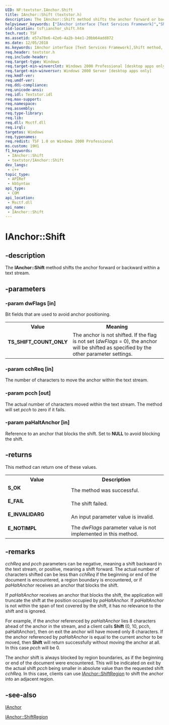 ```yaml
---
UID: NF:textstor.IAnchor.Shift
title: IAnchor::Shift (textstor.h)
description: The IAnchor::Shift method shifts the anchor forward or backward within a text stream.
helpviewer_keywords: ["IAnchor interface [Text Services Framework]","Shift method","IAnchor.Shift","IAnchor::Shift","Shift","Shift method [Text Services Framework]","Shift method [Text Services Framework]","IAnchor interface","TS_SHIFT_COUNT_ONLY","textstor/IAnchor::Shift","tsf.ianchor_shift"]
old-location: tsf\ianchor_shift.htm
tech.root: TSF
ms.assetid: e57a78e6-42e6-4a2b-b4e1-20bb64add872
ms.date: 12/05/2018
ms.keywords: IAnchor interface [Text Services Framework],Shift method, IAnchor.Shift, IAnchor::Shift, Shift, Shift method [Text Services Framework], Shift method [Text Services Framework],IAnchor interface, TS_SHIFT_COUNT_ONLY, textstor/IAnchor::Shift, tsf.ianchor_shift
req.header: textstor.h
req.include-header: 
req.target-type: Windows
req.target-min-winverclnt: Windows 2000 Professional [desktop apps only]
req.target-min-winversvr: Windows 2000 Server [desktop apps only]
req.kmdf-ver: 
req.umdf-ver: 
req.ddi-compliance: 
req.unicode-ansi: 
req.idl: Textstor.idl
req.max-support: 
req.namespace: 
req.assembly: 
req.type-library: 
req.lib: 
req.dll: Msctf.dll
req.irql: 
targetos: Windows
req.typenames: 
req.redist: TSF 1.0 on Windows 2000 Professional
ms.custom: 19H1
f1_keywords:
 - IAnchor::Shift
 - textstor/IAnchor::Shift
dev_langs:
 - c++
topic_type:
 - APIRef
 - kbSyntax
api_type:
 - COM
api_location:
 - Msctf.dll
api_name:
 - IAnchor::Shift
---
```


# IAnchor::Shift


## -description

The <b>IAnchor::Shift</b> method shifts the anchor forward or backward within a text stream.

## -parameters

### -param dwFlags [in]

Bit fields that are used to avoid anchor positioning.

<table>
<tr>
<th>Value</th>
<th>Meaning</th>
</tr>
<tr>
<td width="40%"><a id="TS_SHIFT_COUNT_ONLY"></a><a id="ts_shift_count_only"></a><dl>
<dt><b>TS_SHIFT_COUNT_ONLY</b></dt>
</dl>
</td>
<td width="60%">
The anchor is not shifted. If the flag is not set (<i>dwFlags</i> = 0), the anchor will be shifted as specified by the other parameter settings.

</td>
</tr>
</table>

### -param cchReq [in]

The number of characters to move the anchor within the text stream.

### -param pcch [out]

The actual number of characters moved within the text stream. The method will set <i>pcch</i> to zero if it fails.

### -param paHaltAnchor [in]

Reference to an anchor that blocks the shift. Set to <b>NULL</b> to avoid blocking the shift.

## -returns

This method can return one of these values.

<table>
<tr>
<th>Value</th>
<th>Description</th>
</tr>
<tr>
<td width="40%">
<dl>
<dt><b>S_OK</b></dt>
</dl>
</td>
<td width="60%">
The method was successful.

</td>
</tr>
<tr>
<td width="40%">
<dl>
<dt><b>E_FAIL</b></dt>
</dl>
</td>
<td width="60%">
The shift failed.

</td>
</tr>
<tr>
<td width="40%">
<dl>
<dt><b>E_INVALIDARG</b></dt>
</dl>
</td>
<td width="60%">
An input parameter value is invalid.

</td>
</tr>
<tr>
<td width="40%">
<dl>
<dt><b>E_NOTIMPL</b></dt>
</dl>
</td>
<td width="60%">
The <i>dwFlags</i> parameter value is not implemented in this method.

</td>
</tr>
</table>

## -remarks

<i>cchReq</i> and <i>pcch</i> parameters can be negative, meaning a shift backward in the text stream, or positive, meaning a shift forward. The actual number of characters shifted can be less than <i>cchReq</i> if the beginning or end of the document is encountered, a region boundary is encountered, or if <i>paHaltAnchor</i> receives an anchor that blocks the shift.

If <i>paHaltAnchor</i> receives an anchor that blocks the shift, the application will truncate the shift at the position occupied by <i>paHaltAnchor.</i> If <i>paHaltAnchor</i> is not within the span of text covered by the shift, it has no relevance to the shift and is ignored.

For example, if the anchor referenced by <i>paHaltAnchor</i> lies 8 characters ahead of the anchor in the stream, and a client calls <b>Shift</b> (0, 10, pcch, paHaltAnchor), then on exit the anchor will have moved only 8 characters. If the anchor referenced by <i>paHaltAnchor</i> is equal to the current anchor to be moved, then <b>Shift</b> will return successfully without moving the anchor at all. In this case <i>pcch</i> will be 0.

The anchor shift is always blocked by region boundaries, as if the beginning or end of the document were encountered. This will be indicated on exit by the actual shift <i>pcch</i> being smaller in absolute value than the requested shift <i>cchReq</i>. In this case, clients can use <a href="/windows/desktop/api/textstor/nf-textstor-ianchor-shiftregion">IAnchor::ShiftRegion</a> to shift the anchor into an adjacent region.

## -see-also

<a href="/windows/desktop/api/textstor/nn-textstor-ianchor">IAnchor</a>



<a href="/windows/desktop/api/textstor/nf-textstor-ianchor-shiftregion">IAnchor::ShiftRegion
      </a>


